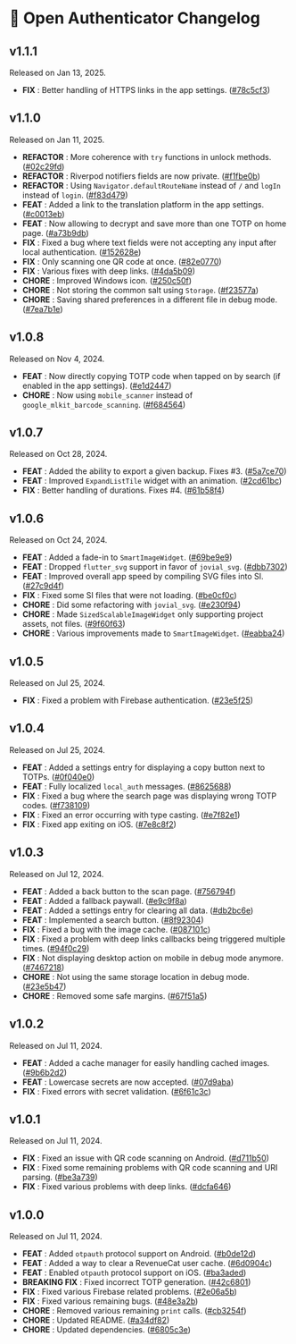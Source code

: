 # 📰 Open Authenticator Changelog

## v1.1.1
Released on Jan 13, 2025.

* **FIX** : Better handling of HTTPS links in the app settings. ([#78c5cf3](https://github.com/Skyost/OpenAuthenticator/commit/78c5cf3))

## v1.1.0
Released on Jan 11, 2025.

* **REFACTOR** : More coherence with `try` functions in unlock methods. ([#02c29fd](https://github.com/Skyost/OpenAuthenticator/commit/02c29fd))
* **REFACTOR** : Riverpod notifiers fields are now private. ([#f1fbe0b](https://github.com/Skyost/OpenAuthenticator/commit/f1fbe0b))
* **REFACTOR** : Using `Navigator.defaultRouteName` instead of `/` and `logIn` instead of `login`. ([#f83d479](https://github.com/Skyost/OpenAuthenticator/commit/f83d479))
* **FEAT** : Added a link to the translation platform in the app settings. ([#c0013eb](https://github.com/Skyost/OpenAuthenticator/commit/c0013eb))
* **FEAT** : Now allowing to decrypt and save more than one TOTP on home page. ([#a73b9db](https://github.com/Skyost/OpenAuthenticator/commit/a73b9db))
* **FIX** : Fixed a bug where text fields were not accepting any input after local authentication. ([#152628e](https://github.com/Skyost/OpenAuthenticator/commit/152628e))
* **FIX** : Only scanning one QR code at once. ([#82e0770](https://github.com/Skyost/OpenAuthenticator/commit/82e0770))
* **FIX** : Various fixes with deep links. ([#4da5b09](https://github.com/Skyost/OpenAuthenticator/commit/4da5b09))
* **CHORE** : Improved Windows icon. ([#250c50f](https://github.com/Skyost/OpenAuthenticator/commit/250c50f))
* **CHORE** : Not storing the common salt using `Storage`. ([#f23577a](https://github.com/Skyost/OpenAuthenticator/commit/f23577a))
* **CHORE** : Saving shared preferences in a different file in debug mode. ([#7ea7b1e](https://github.com/Skyost/OpenAuthenticator/commit/7ea7b1e))

## v1.0.8
Released on Nov 4, 2024.

* **FEAT** : Now directly copying TOTP code when tapped on by search (if enabled in the app settings). ([#e1d2447](https://github.com/Skyost/OpenAuthenticator/commit/e1d2447))
* **CHORE** : Now using `mobile_scanner` instead of `google_mlkit_barcode_scanning`. ([#f684564](https://github.com/Skyost/OpenAuthenticator/commit/f684564))

## v1.0.7
Released on Oct 28, 2024.

* **FEAT** : Added the ability to export a given backup. Fixes #3. ([#5a7ce70](https://github.com/Skyost/OpenAuthenticator/commit/5a7ce70))
* **FEAT** : Improved `ExpandListTile` widget with an animation. ([#2cd61bc](https://github.com/Skyost/OpenAuthenticator/commit/2cd61bc))
* **FIX** : Better handling of durations. Fixes #4. ([#61b58f4](https://github.com/Skyost/OpenAuthenticator/commit/61b58f4))

## v1.0.6
Released on Oct 24, 2024.

* **FEAT** : Added a fade-in to `SmartImageWidget`. ([#69be9e9](https://github.com/Skyost/OpenAuthenticator/commit/69be9e9))
* **FEAT** : Dropped `flutter_svg` support in favor of `jovial_svg`. ([#dbb7302](https://github.com/Skyost/OpenAuthenticator/commit/dbb7302))
* **FEAT** : Improved overall app speed by compiling SVG files into SI. ([#27c9d4f](https://github.com/Skyost/OpenAuthenticator/commit/27c9d4f))
* **FIX** : Fixed some SI files that were not loading. ([#be0cf0c](https://github.com/Skyost/OpenAuthenticator/commit/be0cf0c))
* **CHORE** : Did some refactoring with `jovial_svg`. ([#e230f94](https://github.com/Skyost/OpenAuthenticator/commit/e230f94))
* **CHORE** : Made `SizedScalableImageWidget` only supporting project assets, not files. ([#9f60f63](https://github.com/Skyost/OpenAuthenticator/commit/9f60f63))
* **CHORE** : Various improvements made to `SmartImageWidget`. ([#eabba24](https://github.com/Skyost/OpenAuthenticator/commit/eabba24))

## v1.0.5
Released on Jul 25, 2024.

* **FIX** : Fixed a problem with Firebase authentication. ([#23e5f25](https://github.com/Skyost/OpenAuthenticator/commit/23e5f25))

## v1.0.4
Released on Jul 25, 2024.

* **FEAT** : Added a settings entry for displaying a copy button next to TOTPs. ([#0f040e0](https://github.com/Skyost/OpenAuthenticator/commit/0f040e0))
* **FEAT** : Fully localized `local_auth` messages. ([#8625688](https://github.com/Skyost/OpenAuthenticator/commit/8625688))
* **FIX** : Fixed a bug where the search page was displaying wrong TOTP codes. ([#f738109](https://github.com/Skyost/OpenAuthenticator/commit/f738109))
* **FIX** : Fixed an error occurring with type casting. ([#e7f82e1](https://github.com/Skyost/OpenAuthenticator/commit/e7f82e1))
* **FIX** : Fixed app exiting on iOS. ([#7e8c8f2](https://github.com/Skyost/OpenAuthenticator/commit/7e8c8f2))

## v1.0.3
Released on Jul 12, 2024.

* **FEAT** : Added a back button to the scan page. ([#756794f](https://github.com/Skyost/OpenAuthenticator/commit/756794f))
* **FEAT** : Added a fallback paywall. ([#e9c9f8a](https://github.com/Skyost/OpenAuthenticator/commit/e9c9f8a))
* **FEAT** : Added a settings entry for clearing all data. ([#db2bc6e](https://github.com/Skyost/OpenAuthenticator/commit/db2bc6e))
* **FEAT** : Implemented a search button. ([#8f92304](https://github.com/Skyost/OpenAuthenticator/commit/8f92304))
* **FIX** : Fixed a bug with the image cache. ([#087101c](https://github.com/Skyost/OpenAuthenticator/commit/087101c))
* **FIX** : Fixed a problem with deep links callbacks being triggered multiple times. ([#94f0c29](https://github.com/Skyost/OpenAuthenticator/commit/94f0c29))
* **FIX** : Not displaying desktop action on mobile in debug mode anymore. ([#7467218](https://github.com/Skyost/OpenAuthenticator/commit/7467218))
* **CHORE** : Not using the same storage location in debug mode. ([#23e5b47](https://github.com/Skyost/OpenAuthenticator/commit/23e5b47))
* **CHORE** : Removed some safe margins. ([#67f51a5](https://github.com/Skyost/OpenAuthenticator/commit/67f51a5))

## v1.0.2
Released on Jul 11, 2024.

* **FEAT** : Added a cache manager for easily handling cached images. ([#9b6b2d2](https://github.com/Skyost/OpenAuthenticator/commit/9b6b2d2))
* **FEAT** : Lowercase secrets are now accepted. ([#07d9aba](https://github.com/Skyost/OpenAuthenticator/commit/07d9aba))
* **FIX** : Fixed errors with secret validation. ([#6f61c3c](https://github.com/Skyost/OpenAuthenticator/commit/6f61c3c))

## v1.0.1
Released on Jul 11, 2024.

* **FIX** : Fixed an issue with QR code scanning on Android. ([#d711b50](https://github.com/Skyost/OpenAuthenticator/commit/d711b50))
* **FIX** : Fixed some remaining problems with QR code scanning and URI parsing. ([#be3a739](https://github.com/Skyost/OpenAuthenticator/commit/be3a739))
* **FIX** : Fixed various problems with deep links. ([#dcfa646](https://github.com/Skyost/OpenAuthenticator/commit/dcfa646))

## v1.0.0
Released on Jul 11, 2024.

* **FEAT** : Added `otpauth` protocol support on Android. ([#b0de12d](https://github.com/Skyost/OpenAuthenticator/commit/b0de12d))
* **FEAT** : Added a way to clear a RevenueCat user cache. ([#6d0904c](https://github.com/Skyost/OpenAuthenticator/commit/6d0904c))
* **FEAT** : Enabled `otpauth` protocol support on iOS. ([#ba3aded](https://github.com/Skyost/OpenAuthenticator/commit/ba3aded))
* **BREAKING FIX** : Fixed incorrect TOTP generation. ([#42c6801](https://github.com/Skyost/OpenAuthenticator/commit/42c6801))
* **FIX** : Fixed various Firebase related problems. ([#2e06a5b](https://github.com/Skyost/OpenAuthenticator/commit/2e06a5b))
* **FIX** : Fixed various remaining bugs. ([#48e3a2b](https://github.com/Skyost/OpenAuthenticator/commit/48e3a2b))
* **CHORE** : Removed various remaining `print` calls. ([#cb3254f](https://github.com/Skyost/OpenAuthenticator/commit/cb3254f))
* **CHORE** : Updated README. ([#a34df82](https://github.com/Skyost/OpenAuthenticator/commit/a34df82))
* **CHORE** : Updated dependencies. ([#6805c3e](https://github.com/Skyost/OpenAuthenticator/commit/6805c3e))
